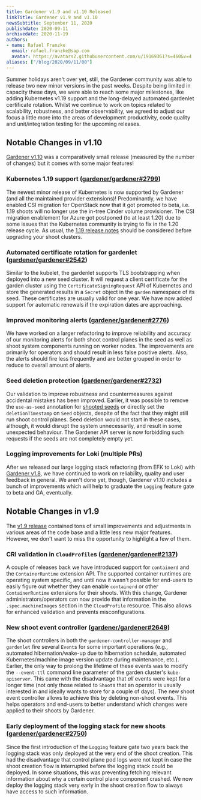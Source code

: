 ```yaml
---
title: Gardener v1.9 and v1.10 Released
linkTitle: Gardener v1.9 and v1.10
newsSubtitle: September 11, 2020
publishdate: 2020-09-11
archivedate: 2020-11-19
authors:
- name: Rafael Franzke
  email: rafael.franzke@sap.com
  avatar: https://avatars2.githubusercontent.com/u/19169361?s=460&v=4
aliases: ["/blog/2020/09/11/00"]
---
```


Summer holidays aren't over yet, still, the Gardener community was able to release two new minor versions in the past weeks.
Despite being limited in capacity these days, we were able to reach some major milestones, like adding Kubernetes v1.19 support and the long-delayed automated gardenlet certificate rotation.
Whilst we continue to work on topics related to scalability, robustness, and better observability, we agreed to adjust our focus a little more into the areas of development productivity, code quality and unit/integration testing for the upcoming releases.

## Notable Changes in v1.10

[Gardener v1.10](https://github.com/gardener/gardener/releases/tag/v1.10.0) was a comparatively small release (measured by the number of changes) but it comes with some major features!

### Kubernetes 1.19 support ([gardener/gardener#2799](https://github.com/gardener/gardener/pull/2799))

The newest minor release of Kubernetes is now supported by Gardener (and all the maintained provider extensions)!
Predominantly, we have enabled CSI migration for OpenStack now that it got promoted to beta, i.e. 1.19 shoots will no longer use the in-tree Cinder volume provisioner.
The CSI migration enablement for Azure got postponed (to at least 1.20) due to some issues that the Kubernetes community is trying to fix in the 1.20 release cycle.
As usual, the [1.19 release notes](https://github.com/kubernetes/kubernetes/blob/master/CHANGELOG/CHANGELOG-1.19.md) should be considered before upgrading your shoot clusters.

### Automated certificate rotation for gardenlet ([gardener/gardener#2542](https://github.com/gardener/gardener/pull/2542))

Similar to the kubelet, the gardenlet supports TLS bootstrapping when deployed into a new seed cluster.
It will request a client certificate for the garden cluster using the `CertificateSigningRequest` API of Kubernetes and store the generated results in a `Secret` object in the `garden` namespace of its seed.
These certificates are usually valid for one year.
We have now added support for automatic renewals if the expiration dates are approaching.

### Improved monitoring alerts ([gardener/gardener#2776](https://github.com/gardener/gardener/pull/2776))

We have worked on a larger refactoring to improve reliability and accuracy of our monitoring alerts for both shoot control planes in the seed as well as shoot system components running on worker nodes.
The improvements are primarily for operators and should result in less false positive alerts.
Also, the alerts should fire less frequently and are better grouped in order to reduce to overall amount of alerts.

### Seed deletion protection ([gardener/gardener#2732](https://github.com/gardener/gardener/pull/2732))

Our validation to improve robustness and countermeasures against accidental mistakes has been improved.
Earlier, it was possible to remove the `use-as-seed` annotation for [shooted seeds](https://github.com/gardener/gardener/blob/master/docs/usage/shooted_seed.md) or directly set the `deletionTimestamp` on `Seed` objects, despite of the fact that they might still run shoot control planes.
Seed deletion would not start in these cases, although, it would disrupt the system unnecessarily, and result in some unexpected behaviour.
The Gardener API server is now forbidding such requests if the seeds are not completely empty yet.

### Logging improvements for Loki (multiple PRs)

After we released our large logging stack refactoring (from EFK to Loki) with [Gardener v1.8](https://gardener.cloud/blog/2020-08/00/gardener-v1.8.0-released/), we have continued to work on reliability, quality and user feedback in general.
We aren't done yet, though, Gardener v1.10 includes a bunch of improvements which will help to graduate the `Logging` feature gate to beta and GA, eventually.

## Notable Changes in v1.9

The [v1.9 release](https://github.com/gardener/gardener/releases/tag/v1.9.0) contained tons of small improvements and adjustments in various areas of the code base and a little less new major features.
However, we don't want to miss the opportunity to highlight a few of them.

### CRI validation in `CloudProfile`s ([gardener/gardener#2137](https://github.com/gardener/gardener/pull/2137))

A couple of releases back we have introduced support for `containerd` and the `ContainerRuntime` extension API.
The supported container runtimes are operating system specific, and until now it wasn't possible for end-users to easily figure out whether they can enable `containerd` or other `ContainerRuntime` extensions for their shoots.
With this change, Gardener administrators/operators can now provide that information in the `.spec.machineImages` section in the `CloudProfile` resource.
This also allows for enhanced validation and prevents misconfigurations.

### New shoot event controller ([gardener/gardener#2649](https://github.com/gardener/gardener/pull/2649))

The shoot controllers in both the `gardener-controller-manager` and `gardenlet` fire several `Event`s for some important operations (e.g., automated hibernation/wake-up due to hibernation schedule, automated Kubernetes/machine image version update during maintenance, etc.).
Earlier, the only way to prolong the lifetime of these events was to modify the `--event-ttl` command line parameter of the garden cluster's `kube-apiserver`.
This came with the disadvantage that *all* events were kept for a longer time (not only those related to `Shoot`s that an operator is usually interested in and ideally wants to store for a couple of days).
The new shoot event controller allows to achieve this by deleting non-shoot events.
This helps operators and end-users to better understand which changes were applied to their shoots by Gardener.

### Early deployment of the logging stack for new shoots ([gardener/gardener#2750](https://github.com/gardener/gardener/pull/2750))

Since the first introduction of the `Logging` feature gate two years back the logging stack was only deployed at the very end of the shoot creation.
This had the disadvantage that control plane pod logs were not kept in case the shoot creation flow is interrupted before the logging stack could be deployed.
In some situations, this was preventing fetching relevant information about why a certain control plane component crashed.
We now deploy the logging stack very early in the shoot creation flow to always have access to such information.
